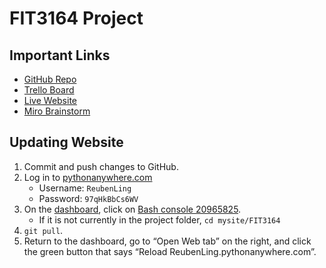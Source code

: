 # FIT3164 Project

## Important Links

* [GitHub Repo](https://github.com/ReubenLing/FIT3164)
* [Trello Board](https://trello.com/b/gNr4QCBl/fit3164-data-science-project)
* [Live Website](http://reubenling.pythonanywhere.com/)
* [Miro Brainstorm](https://miro.com/welcomeonboard/T0hSMlNsMEVoZDVDWXNDc1NpSUViZ0lRQ3RjWkVKd2lOTmxIN0ZkMlNiZXdGbkVLRWpYQmtHWkRjQm9LejVtM3wzMDc0NDU3MzYxNzYyNzE4NjYx)

## Updating Website

1. Commit and push changes to GitHub.
2. Log in to [pythonanywhere.com](http://pythonanywhere.com/)
   * Username: `ReubenLing`
   * Password: `97qHkBbCs6WV` 
3. On the [dashboard](https://www.pythonanywhere.com/user/ReubenLing/), click on [Bash console 20965825](https://www.pythonanywhere.com/user/ReubenLing/consoles/20965825/).
   * If it is not currently in the project folder, `cd mysite/FIT3164`
4. `git pull`.
5. Return to the dashboard, go to “Open Web tab” on the right, and click the green button that says “Reload ReubenLing.pythonanywhere.com”.

